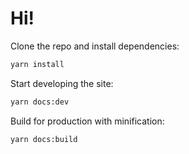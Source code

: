 # Hi!
Clone the repo and install dependencies:

```bash
yarn install
```

Start developing the site:

```bash
yarn docs:dev
```

Build for production with minification:

```bash
yarn docs:build
```
